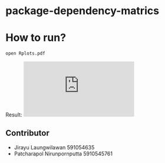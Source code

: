 # package-dependency-matrics

# How to run?

```sh
open Rplots.pdf
```

Result:
![alt text](https://github.com/JirayuL/package-dependency-matrics/blob/master/src/Rplots.pdf)

## Contributor

- Jirayu Laungwilawan 591054635
- Patcharapol Nirunpornputta 5910545761
